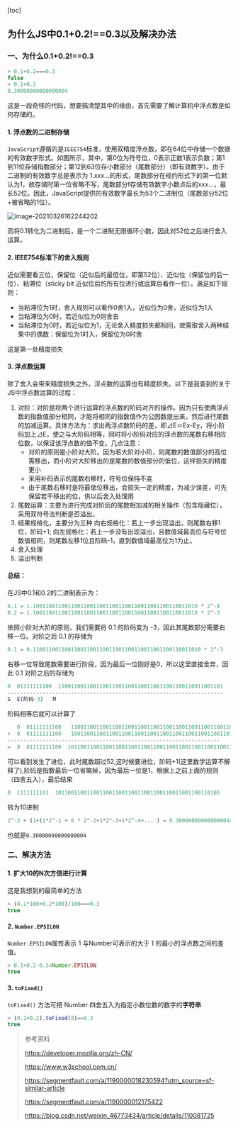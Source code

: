 [toc]

## 为什么JS中0.1+0.2!==0.3​以及解决办法

### 一、为什么0.1+0.2!==0.3

```js
> 0.1+0.2===0.3
false
> 0.1+0.2
0.30000000000000004
```

这是一段奇怪的代码，想要搞清楚其中的缘由，首先需要了解计算机中浮点数是如何存储的。

#### 1. 浮点数的二进制存储

`JavaScript`遵循的是`IEEE754`标准，使用双精度浮点数，即在64位中存储一个数据的有效数字形式。如图所示，其中，第0位为符号位，0表示正数1表示负数；第1到11位存储指数部分；第12到63位存小数部分（尾数部分）（即有效数字）。由于二进制的有效数字总是表示为 1.xxx…的形式，尾数部分在规约形式下的第一位默认为1，故存储时第一位省略不写，尾数部分f存储有效数字小数点后的xxx...，最长52位。因此，JavaScript提供的有效数字最长为53个二进制位（尾数部分52位+被省略的1位）。

![image-20210326162244202](../README.assets/image-20210326162244202.png)

而将0.1转化为二进制后，是一个二进制无限循环小数，因此对52位之后进行舍入运算。

#### 2. IEEE754标准下的舍入规则

近似需要看三位，保留位（近似后的最低位，即第52位）、近似位（保留位的后一位）、粘滞位（sticky bit 近似位后的所有位进行或运算后看作一位）。满足如下规则：

- 当粘滞位为1时，舍入规则可以看作0舍1入，近似位为0舍，近似位为1入
- 当粘滞位为0时，若近似位为0则舍去
- 当粘滞位为0时，若近似位为1，无论舍入精度损失都相同，故需取舍入两种结果中的偶数：保留位为1时入，保留位为0时舍

这是第一处精度损失



#### 3. 浮点数运算

除了舍入会带来精度损失之外，浮点数的运算也有精度损失。以下是我查到的关于JS中浮点数运算的过程：

1. 对阶：对阶是将两个进行运算的浮点数的阶码对齐的操作。因为只有使两浮点数的指数值部分相同，才能将相同的指数值作为公因数提出来，然后进行尾数的加减运算。具体方法为：求出两浮点数阶码的差，即⊿E＝Ex-Ey，将小阶码加上⊿E，使之与大阶码相等，同时将小阶码对应的浮点数的尾数右移相应位数，以保证该浮点数的值不变。几点注意：
   - 对阶的原则是小阶对大阶。因为若大阶对小阶，则尾数的数值部分的高位需移出，而小阶对大阶移出的是尾数的数值部分的低位，这样损失的精度更小
   - 采用补码表示的尾数右移时，符号位保持不变
   - 由于尾数右移时是将最低位移出，会损失一定的精度，为减少误差，可先保留若干移出的位，供以后舍入处理用
2. 尾数运算：主要为进行完成对阶后的尾数相加减的相关操作（包含隐藏位），采用双符号法判断是否溢出。
3. 结果规格化，主要分为三种 向右规格化：若上一步出现溢出，则尾数右移1位，阶码+1; 向左规格化：若上一步没有出现溢出，且数值域最高位与符号位数值相同，则尾数左移1位且阶码-1，直到数值域最高位为1为止。
4. 舍入处理
5. 溢出判断



#### 总结：

在JS中0.1和0.2的二进制表示为：

```js
0.1 = 1.1001100110011001100110011001100110011001100110011010 * 2^-4
0.2 = 1.1001100110011001100110011001100110011001100110011010 * 2^-3
```

依照小阶对大阶的原则，我们需要将 0.1 的阶码变为 -3，因此其尾数部分需要右移一位。对阶之后 0.1 的存储为

```js
0.1 = 0.11001100110011001100110011001100110011001100110011010 * 2^-3
```

右移一位导致尾数需要进行阶段，因为最后一位刚好是0，所以这里直接舍弃，因此 0.1 对阶之后的存储为

```js
0  01111111100  1100110011001100110011001100110011001100110011001101 
--------------------------------------------------------------------
S  E(阶码-3)   M
```

阶码相等后就可以计算了

```js
   0  01111111100   1100110011001100110011001100110011001100110011001101
+  0  01111111100   1001100110011001100110011001100110011001100110011010
-------------------------------------------------------------------
=  0  01111111100  10110011001100110011001100110011001100110011001100111
```

可以看到发生了进位，此时尾数超过52,这时候要进位，阶码+1(这里数学运算不解释了),阶码是指数最后一位省略掉，因为最后一位是1，根据上之前上面的规则（四舍五入），最后结果

```js
0  1111111101  1011001100110011001100110011001100110011001100110100
```

转为10进制

```js
2^-2 + (1+(1*2^-1 + 0 * 2^-2+1*2^-3+1*2^-4+... ) = 0.3000000000000000444089209850062616169452667236328125
```

也就是`0.30000000000000004`





### 二、解决方法

#### 1. 扩大10的N次方倍进行计算

这是我想到的最简单的方法

```js
> (0.1*100+0.2*100)/100===0.3
true
```



#### 2. `Number.EPSILON`

`Number.EPSILON`属性表示 1 与Number可表示的大于 1 的最小的浮点数之间的差值。

```js
> 0.1+0.2-0.3<Number.EPSILON
true
```



#### 3. `toFixed()`

`toFixed()` 方法可把 Number 四舍五入为指定小数位数的数字的**字符串**

```js
> (0.1+0.2).toFixed(8)==0.3
true
```



> 参考资料
>
> https://developer.mozilla.org/zh-CN/
>
> https://www.w3school.com.cn/
>
> https://segmentfault.com/a/1190000018230594?utm_source=sf-similar-article
>
> https://segmentfault.com/a/1190000012175422
>
> https://blog.csdn.net/weixin_46773434/article/details/110081725